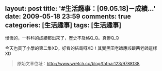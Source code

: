 layout: post
title: '#生活趣事：[09.05.18]－成績...'
date: 2009-05-18 23:59
comments: true
categories: [生活趣事]
tags: [生活趣事]
---
慢慢的，一科科的成績都出來了，歷史不及格Q_Q。真慘Q_Q

今天也買了小學的第二集XD。好看的結局呀XD！其實黑田老師應該跟茜老師這樣XD

> 原始文章位址：http://www.wretch.cc/blog/fafnar123/9788138
